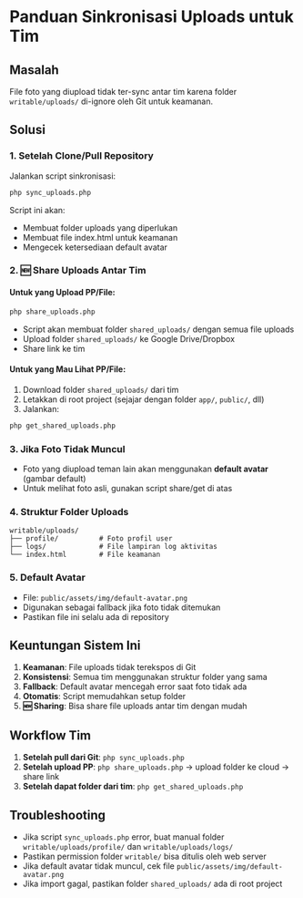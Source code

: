 # Panduan Sinkronisasi Uploads untuk Tim

## Masalah
File foto yang diupload tidak ter-sync antar tim karena folder `writable/uploads/` di-ignore oleh Git untuk keamanan.

## Solusi

### 1. Setelah Clone/Pull Repository
Jalankan script sinkronisasi:
```bash
php sync_uploads.php
```

Script ini akan:
- Membuat folder uploads yang diperlukan
- Membuat file index.html untuk keamanan
- Mengecek ketersediaan default avatar

### 2. 🆕 **Share Uploads Antar Tim**

#### **Untuk yang Upload PP/File:**
```bash
php share_uploads.php
```
- Script akan membuat folder `shared_uploads/` dengan semua file uploads
- Upload folder `shared_uploads/` ke Google Drive/Dropbox
- Share link ke tim

#### **Untuk yang Mau Lihat PP/File:**
1. Download folder `shared_uploads/` dari tim
2. Letakkan di root project (sejajar dengan folder `app/`, `public/`, dll)
3. Jalankan:
```bash
php get_shared_uploads.php
```

### 3. Jika Foto Tidak Muncul
- Foto yang diupload teman lain akan menggunakan **default avatar** (gambar default)
- Untuk melihat foto asli, gunakan script share/get di atas

### 4. Struktur Folder Uploads
```
writable/uploads/
├── profile/          # Foto profil user
├── logs/             # File lampiran log aktivitas
└── index.html        # File keamanan
```

### 5. Default Avatar
- File: `public/assets/img/default-avatar.png`
- Digunakan sebagai fallback jika foto tidak ditemukan
- Pastikan file ini selalu ada di repository

## Keuntungan Sistem Ini
1. **Keamanan**: File uploads tidak terekspos di Git
2. **Konsistensi**: Semua tim menggunakan struktur folder yang sama
3. **Fallback**: Default avatar mencegah error saat foto tidak ada
4. **Otomatis**: Script memudahkan setup folder
5. **🆕 Sharing**: Bisa share file uploads antar tim dengan mudah

## Workflow Tim
1. **Setelah pull dari Git**: `php sync_uploads.php`
2. **Setelah upload PP**: `php share_uploads.php` → upload folder ke cloud → share link
3. **Setelah dapat folder dari tim**: `php get_shared_uploads.php`

## Troubleshooting
- Jika script `sync_uploads.php` error, buat manual folder `writable/uploads/profile/` dan `writable/uploads/logs/`
- Pastikan permission folder `writable/` bisa ditulis oleh web server
- Jika default avatar tidak muncul, cek file `public/assets/img/default-avatar.png`
- Jika import gagal, pastikan folder `shared_uploads/` ada di root project
